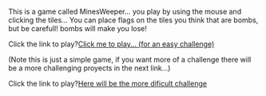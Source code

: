 This is a game called MinesWeeper... you play by using the mouse and clicking the tiles...
You can place flags on the tiles you think that are bombs, but be carefull! bombs will make you lose!

Click the link to play?<a href="http://htmlpreview.github.io/?https://github.com/Duduoop/Minesweeper/blob/main/index.html">Click me to play... (for an easy challenge)</a>

(Note this is just a simple game, if you want more of a challenge there will be a more challenging proyects in the next link...)


Click the link to play?<a href="http://htmlpreview.github.io/?https://github.com/Duduoop/Minesweeper/blob/main/index.html">Here will be the more dificult challenge</a>
